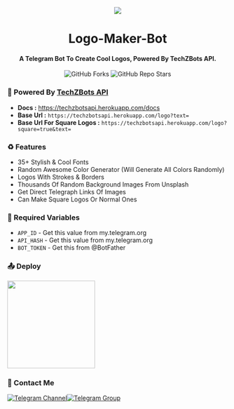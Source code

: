 <p align="center"><a href="https://github.com/Tellybots/Uploader-Bot"><img src="https://camo.githubusercontent.com/c08e08134b5f7da66f22596dc74952e2a0da071f170aa78d8fff88c8280f3680/68747470733a2f2f74656c656772612e70682f66696c652f3761393865616433336537623939666438326363372e6a7067"></a></p> 

<h1 align="center"><b>Logo-Maker-Bot</b></h1>
<h4 align="center"><b>A Telegram Bot To Create Cool Logos, Powered By TechZBots API.</b></h4>

<p align="center" > <img alt="GitHub Forks" src="https://img.shields.io/github/forks/TechShreyash/TechZ-Logo-Maker-Bot?label=%F0%9F%8D%B4Forks&logoColor=blue&style=social"> <img alt="GitHub Repo Stars" src="https://img.shields.io/github/stars/TechShreyash/TechZ-Logo-Maker-Bot?label=%E2%AD%90%EF%B8%8FStars&logoColor=blue&style=social"> </p>

### 📘 Powered By <a href="https://techzbotsapi.herokuapp.com/">TechZBots API</a>
* **Docs :** https://techzbotsapi.herokuapp.com/docs
* **Base Url :** `https://techzbotsapi.herokuapp.com/logo?text=`
* **Base Url For Square Logos :** `https://techzbotsapi.herokuapp.com/logo?square=true&text=`

### ♻️ Features
* 35+ Stylish & Cool Fonts
* Random Awesome Color Generator (Will Generate All Colors Randomly)
* Logos With Strokes & Borders
* Thousands Of Random Background Images From Unsplash
* Get Direct Telegraph Links Of Images
* Can Make Square Logos Or Normal Ones

### 🧲 Required Variables

* `APP_ID` - Get this value from my.telegram.org
* `API_HASH` - Get this value from my.telegram.org
* `BOT_TOKEN` - Get this from @BotFather

### 📤 Deploy
<p><a href="https://heroku.com/deploy?template=https://github.com/TechShreyash/TechZ-Logo-Maker-Bot.git"><img src="https://img.shields.io/badge/Deploy%20To%20Heroku-blueviolet?style=for-the-badge&logo=heroku" width="200""/></a></p>

### 👤 Contact Me
[![Telegram Channel](https://img.shields.io/static/v1?label=Join&message=Telegram%20Channel&color=blueviolet&style=for-the-badge&logo=telegram&logoColor=violet)](https://telegram.me/TechZBots)[![Telegram Group](https://img.shields.io/static/v1?label=Join&message=Telegram%20Group&color=blueviolet&style=for-the-badge&logo=telegram&logoColor=violet)](https://telegram.me/TechZBots_Support)

